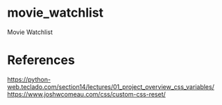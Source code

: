 # movie_watchlist
Movie Watchlist


# References
https://python-web.teclado.com/section14/lectures/01_project_overview_css_variables/
https://www.joshwcomeau.com/css/custom-css-reset/